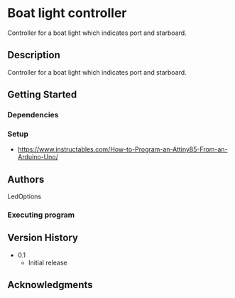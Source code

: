 # Boat light controller

Controller for a boat light which indicates port and starboard. 

## Description

Controller for a boat light which indicates port and starboard. 

## Getting Started

### Dependencies

### Setup

* https://www.instructables.com/How-to-Program-an-Attiny85-From-an-Arduino-Uno/

## Authors
LedOptions

### Executing program

## Version History

* 0.1
    * Initial release

## Acknowledgments